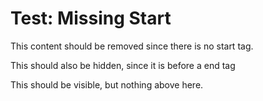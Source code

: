 # Test: Missing Start

This content should be removed since there is no start tag.

<!--remove:end-->

This should also be hidden, since it is before a end tag

<!--remove:end-->

This should be visible, but nothing above here.
